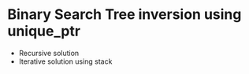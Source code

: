 # Binary Search Tree inversion using unique_ptr

* Recursive solution
* Iterative solution using stack
